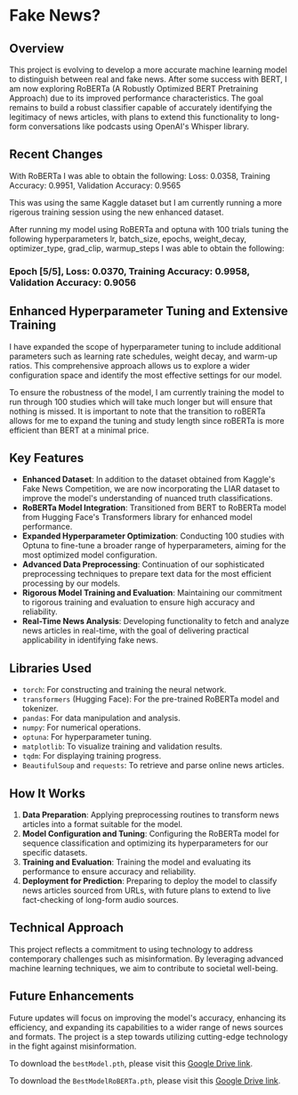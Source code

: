 # Fake News?

## Overview

This project is evolving to develop a more accurate machine learning model to distinguish between real and fake news. After some success with BERT, I am now exploring RoBERTa (A Robustly Optimized BERT Pretraining Approach) due to its improved performance characteristics. The goal remains to build a robust classifier capable of accurately identifying the legitimacy of news articles, with plans to extend this functionality to long-form conversations like podcasts using OpenAI's Whisper library.

## Recent Changes

With RoBERTa I was able to obtain the following:
Loss: 0.0358, Training Accuracy: 0.9951, Validation Accuracy: 0.9565

This was using the same Kaggle dataset but I am currently running a more rigerous training session using the new enhanced dataset.

After running my model using RoBERTa and optuna with 100 trials tuning the following hyperparameters lr, batch_size, epochs, weight_decay, optimizer_type, grad_clip, warmup_steps I was able to obtain the following:

### Epoch [5/5], Loss: 0.0370, Training Accuracy: 0.9958, Validation Accuracy: 0.9056




## Enhanced Hyperparameter Tuning and Extensive Training

I have expanded the scope of hyperparameter tuning to include additional parameters such as learning rate schedules, weight decay, and warm-up ratios. This comprehensive approach allows us to explore a wider configuration space and identify the most effective settings for our model.

To ensure the robustness of the model, I am currently training the model to run through 100 studies which will take much longer but will ensure that nothing is missed. It is important to note that the transition to roBERTa allows for me to expand the tuning and study length since roBERTa is more efficient than BERT at a minimal price.

## Key Features

- **Enhanced Dataset**: In addition to the dataset obtained from Kaggle's Fake News Competition, we are now incorporating the LIAR dataset to improve the model's understanding of nuanced truth classifications.
- **RoBERTa Model Integration**: Transitioned from BERT to RoBERTa model from Hugging Face's Transformers library for enhanced model performance.
- **Expanded Hyperparameter Optimization**: Conducting 100 studies with Optuna to fine-tune a broader range of hyperparameters, aiming for the most optimized model configuration.
- **Advanced Data Preprocessing**: Continuation of our sophisticated preprocessing techniques to prepare text data for the most efficient processing by our models.
- **Rigorous Model Training and Evaluation**: Maintaining our commitment to rigorous training and evaluation to ensure high accuracy and reliability.
- **Real-Time News Analysis**: Developing functionality to fetch and analyze news articles in real-time, with the goal of delivering practical applicability in identifying fake news.

## Libraries Used

- `torch`: For constructing and training the neural network.
- `transformers` (Hugging Face): For the pre-trained RoBERTa model and tokenizer.
- `pandas`: For data manipulation and analysis.
- `numpy`: For numerical operations.
- `optuna`: For hyperparameter tuning.
- `matplotlib`: To visualize training and validation results.
- `tqdm`: For displaying training progress.
- `BeautifulSoup` and `requests`: To retrieve and parse online news articles.

## How It Works

1. **Data Preparation**: Applying preprocessing routines to transform news articles into a format suitable for the model.
2. **Model Configuration and Tuning**: Configuring the RoBERTa model for sequence classification and optimizing its hyperparameters for our specific datasets.
3. **Training and Evaluation**: Training the model and evaluating its performance to ensure accuracy and reliability.
4. **Deployment for Prediction**: Preparing to deploy the model to classify news articles sourced from URLs, with future plans to extend to live fact-checking of long-form audio sources.

## Technical Approach

This project reflects a commitment to using technology to address contemporary challenges such as misinformation. By leveraging advanced machine learning techniques, we aim to contribute to societal well-being.

## Future Enhancements

Future updates will focus on improving the model's accuracy, enhancing its efficiency, and expanding its capabilities to a wider range of news sources and formats. The project is a step towards utilizing cutting-edge technology in the fight against misinformation.

To download the `bestModel.pth`, please visit this [Google Drive link](https://drive.google.com/file/d/1Qahrag8060XhNoUbYIJbnyH_vULKSc4m/view?usp=sharing).

To download the `BestModelRoBERTa.pth`, please visit this [Google Drive link](https://drive.google.com/file/d/1ALIXsOLTSVwo6pMGM8d8SxvZkvVX9K3U/view?usp=sharing).
